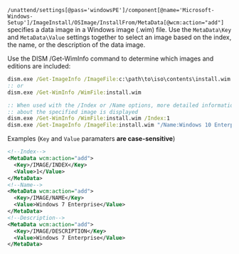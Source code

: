 `/unattend/settings[@pass='windowsPE']/component[@name='Microsoft-Windows-Setup']/ImageInstall/OSImage/InstallFrom/MetaData[@wcm:action="add"]` specifies a data
image in a Windows image (.wim) file.
Use the `MetaData\Key` and `MetaData\Value` settings together to select an image based on the index, the name, or the description of the data image.

Use the DISM /Get-WimInfo command to determine which images and editions are included:
```bat
dism.exe /Get-ImageInfo /ImageFile:c:\path\to\iso\contents\install.wim
:: or
dism.exe /Get-WimInfo /WimFile:install.wim

:: When used with the /Index or /Name options, more detailed information
:: about the specified image is displayed
dism.exe /Get-WimInfo /WimFile:install.wim /Index:1
dism.exe /Get-ImageInfo /ImageFile:install.wim "/Name:Windows 10 Enterprise LTSC"
```
Examples (`Key` and `Value` paramaters **are case-sensitive**)
```xml
<!--Index-->
<MetaData wcm:action="add">
  <Key>/IMAGE/INDEX</Key>
  <Value>1</Value>
</MetaData>
<!--Name-->
<MetaData wcm:action="add">
  <Key>/IMAGE/NAME</Key>
  <Value>Windows 7 Enterprise</Value>
</MetaData>
<!--Description-->
<MetaData wcm:action="add">
  <Key>/IMAGE/DESCRIPTION</Key>
  <Value>Windows 7 Enterprise</Value>
</MetaData>
```
